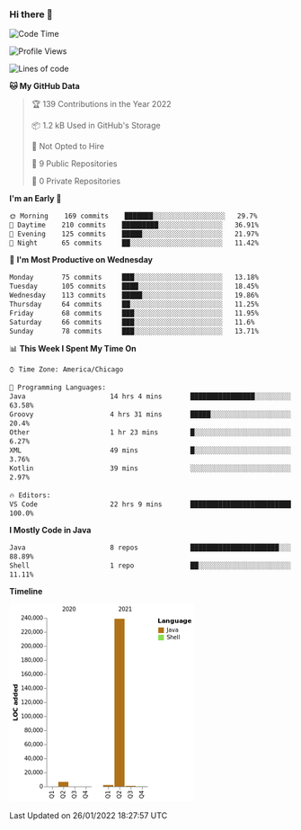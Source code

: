 ### Hi there 👋


<!--START_SECTION:waka-->
![Code Time](http://img.shields.io/badge/Code%20Time-2%2C007%20hrs%2025%20mins-blue)

![Profile Views](http://img.shields.io/badge/Profile%20Views-0-blue)

![Lines of code](https://img.shields.io/badge/From%20Hello%20World%20I%27ve%20Written-249%20Thousand%20lines%20of%20code-blue)

**🐱 My GitHub Data** 

> 🏆 139 Contributions in the Year 2022
 > 
> 📦 1.2 kB Used in GitHub's Storage 
 > 
> 🚫 Not Opted to Hire
 > 
> 📜 9 Public Repositories 
 > 
> 🔑 0 Private Repositories  
 > 
**I'm an Early 🐤** 

```text
🌞 Morning    169 commits    ███████░░░░░░░░░░░░░░░░░░   29.7% 
🌆 Daytime    210 commits    █████████░░░░░░░░░░░░░░░░   36.91% 
🌃 Evening    125 commits    █████░░░░░░░░░░░░░░░░░░░░   21.97% 
🌙 Night      65 commits     ██░░░░░░░░░░░░░░░░░░░░░░░   11.42%

```
📅 **I'm Most Productive on Wednesday** 

```text
Monday       75 commits     ███░░░░░░░░░░░░░░░░░░░░░░   13.18% 
Tuesday      105 commits    ████░░░░░░░░░░░░░░░░░░░░░   18.45% 
Wednesday    113 commits    █████░░░░░░░░░░░░░░░░░░░░   19.86% 
Thursday     64 commits     ██░░░░░░░░░░░░░░░░░░░░░░░   11.25% 
Friday       68 commits     ███░░░░░░░░░░░░░░░░░░░░░░   11.95% 
Saturday     66 commits     ███░░░░░░░░░░░░░░░░░░░░░░   11.6% 
Sunday       78 commits     ███░░░░░░░░░░░░░░░░░░░░░░   13.71%

```


📊 **This Week I Spent My Time On** 

```text
⌚︎ Time Zone: America/Chicago

💬 Programming Languages: 
Java                     14 hrs 4 mins       ████████████████░░░░░░░░░   63.58% 
Groovy                   4 hrs 31 mins       █████░░░░░░░░░░░░░░░░░░░░   20.4% 
Other                    1 hr 23 mins        █░░░░░░░░░░░░░░░░░░░░░░░░   6.27% 
XML                      49 mins             █░░░░░░░░░░░░░░░░░░░░░░░░   3.76% 
Kotlin                   39 mins             ░░░░░░░░░░░░░░░░░░░░░░░░░   2.97%

🔥 Editors: 
VS Code                  22 hrs 9 mins       █████████████████████████   100.0%

```

**I Mostly Code in Java** 

```text
Java                     8 repos             ██████████████████████░░░   88.89% 
Shell                    1 repo              ██░░░░░░░░░░░░░░░░░░░░░░░   11.11%

```


**Timeline**

![Chart not found](https://raw.githubusercontent.com/powercasgamer/powercasgamer/master/charts/bar_graph.png) 


 Last Updated on 26/01/2022 18:27:57 UTC
<!--END_SECTION:waka-->
